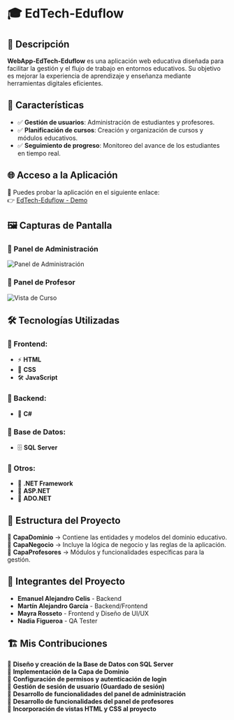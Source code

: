 # 🎓 EdTech-Eduflow

## 📌 Descripción

**WebApp-EdTech-Eduflow** es una aplicación web educativa diseñada para facilitar la gestión y el flujo de trabajo en entornos educativos. Su objetivo es mejorar la experiencia de aprendizaje y enseñanza mediante herramientas digitales eficientes.

## 🚀 Características

- ✅ **Gestión de usuarios**: Administración de estudiantes y profesores.  
- ✅ **Planificación de cursos**: Creación y organización de cursos y módulos educativos.  
- ✅ **Seguimiento de progreso**: Monitoreo del avance de los estudiantes en tiempo real.  

## 🌐 Acceso a la Aplicación

🔗 Puedes probar la aplicación en el siguiente enlace:  
👉 [EdTech-Eduflow - Demo](https://www.eduflow.somee.com)  

## 🖼️ Capturas de Pantalla

### 📌 Panel de Administración
![Panel de Administración](https://github.com/user-attachments/assets/c8ca07b0-1865-45eb-9710-eba809cfa03e)

### 📌 Panel de Profesor
![Vista de Curso](https://github.com/user-attachments/assets/6258d7e3-49b7-4a1d-b539-18e24bc9fe51)

## 🛠️ Tecnologías Utilizadas

### 📌 Frontend:
- ⚡ **HTML**  
- 🎨 **CSS**  
- 🛠️ **JavaScript**  

### 📌 Backend:
- 🔹 **C#**  

### 📌 Base de Datos:
- 🗄️ **SQL Server**  

### 📌 Otros:
- 🔷 **.NET Framework**  
- 🔷 **ASP.NET**  
- 🔷 **ADO.NET**  

## 📂 Estructura del Proyecto

📁 **CapaDominio** → Contiene las entidades y modelos del dominio educativo.  
📁 **CapaNegocio** → Incluye la lógica de negocio y las reglas de la aplicación.  
📁 **CapaProfesores** → Módulos y funcionalidades específicas para la gestión.  

## 👥 Integrantes del Proyecto

- **Emanuel Alejandro Celis** - Backend 
- **Martín Alejandro García** - Backend/Frontend
- **Mayra Rosseto** - Frontend y Diseño de UI/UX  
- **Nadia Figueroa** - QA Tester

## 🏗️ Mis Contribuciones

🎯 **Diseño y creación de la Base de Datos con SQL Server**  
🎯 **Implementación de la Capa de Dominio**  
🎯 **Configuración de permisos y autenticación de login**  
🎯 **Gestión de sesión de usuario (Guardado de sesión)**  
🎯 **Desarrollo de funcionalidades del panel de administración**  
🎯 **Desarrollo de funcionalidades del panel de profesores**  
🎯 **Incorporación de vistas HTML y CSS al proyecto**  
